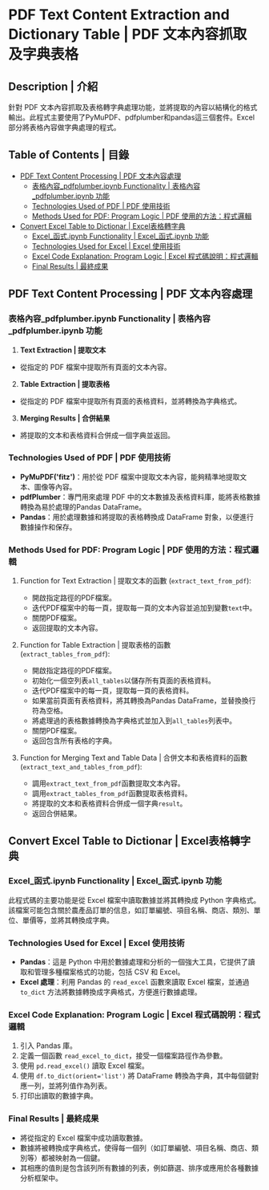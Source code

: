 # PDF Text Content Extraction and Dictionary Table | PDF 文本內容抓取及字典表格

## Description | 介紹
針對 PDF 文本內容抓取及表格轉字典處理功能，並將提取的內容以結構化的格式輸出。此程式主要使用了PyMuPDF、pdfplumber和pandas這三個套件。Excel 部分將表格內容做字典處理的程式。


## Table of Contents | 目錄
- [PDF Text Content Processing | PDF 文本內容處理](#PDF-Text-Content-Processing--PDF-文本內容處理)
  - [表格內容_pdfplumber.ipynb Functionality | 表格內容_pdfplumber.ipynb 功能](#表格內容_pdfplumber.ipynb-Functionality--表格內容_pdfplumber.ipynb-功能)
  - [Technologies Used of PDF | PDF 使用技術](#Technologies-Used-of-PDF--PDF-使用技術)
  - [Methods Used for PDF: Program Logic | PDF 使用的方法：程式邏輯](#Methods-Used-for-PDF:Program-Logic--PDF-使用的方法：程式邏輯)
- [Convert Excel Table to Dictionar | Excel表格轉字典](#Convert-Excel-Table-to-Dictionar-Excel表格轉字典)
  - [Excel_函式.ipynb Functionality | Excel_函式.ipynb 功能](#Excel_函式.ipynb-Functionality--Excel_函式.ipynb-功能)
  - [Technologies Used for Excel | Excel 使用技術](#Technologies-Used-for-Excel--Excel-使用技術)
  - [Excel Code Explanation: Program Logic | Excel 程式碼說明：程式邏輯](#Excel-Code-Explanation:Program-Logic-Excel-程式碼說明：程式邏輯)
  - [Final Results | 最終成果](#Final-Results--最終成果)

## PDF Text Content Processing | PDF 文本內容處理
### 表格內容_pdfplumber.ipynb Functionality | 表格內容_pdfplumber.ipynb 功能
1. **Text Extraction | 提取文本**
  - 從指定的 PDF 檔案中提取所有頁面的文本內容。
2. **Table Extraction | 提取表格**
  - 從指定的 PDF 檔案中提取所有頁面的表格資料，並將轉換為字典格式。
3. **Merging Results | 合併結果**
  - 將提取的文本和表格資料合併成一個字典並返回。

### Technologies Used of PDF | PDF 使用技術

- **PyMuPDF('fitz')**：用於從 PDF 檔案中提取文本內容，能夠精準地提取文本、圖像等內容。
- **pdfPlumber**：專門用來處理 PDF 中的文本數據及表格資料庫，能將表格數據轉換為易於處理的Pandas DataFrame。
- **Pandas**：用於處理數據和將提取的表格轉換成 DataFrame 對象，以便進行數據操作和保存。

### Methods Used for PDF: Program Logic | PDF 使用的方法：程式邏輯

1. Function for Text Extraction | 提取文本的函數 (`extract_text_from_pdf`):
    - 開啟指定路徑的PDF檔案。
    - 迭代PDF檔案中的每一頁，提取每一頁的文本內容並追加到變數`text`中。
    - 關閉PDF檔案。
    - 返回提取的文本內容。

2. Function for Table Extraction | 提取表格的函數 (`extract_tables_from_pdf`):
    - 開啟指定路徑的PDF檔案。
    - 初始化一個空列表`all_tables`以儲存所有頁面的表格資料。
    - 迭代PDF檔案中的每一頁，提取每一頁的表格資料。
    - 如果當前頁面有表格資料，將其轉換為Pandas DataFrame，並替換換行符為空格。
    - 將處理過的表格數據轉換為字典格式並加入到`all_tables`列表中。
    - 關閉PDF檔案。
    - 返回包含所有表格的字典。

3. Function for Merging Text and Table Data | 合併文本和表格資料的函數 (`extract_text_and_tables_from_pdf`):
    - 調用`extract_text_from_pdf`函數提取文本內容。
    - 調用`extract_tables_from_pdf`函數提取表格資料。
    - 將提取的文本和表格資料合併成一個字典`result`。
    - 返回合併結果。


## Convert Excel Table to Dictionar | Excel表格轉字典
### Excel_函式.ipynb Functionality | Excel_函式.ipynb 功能

此程式碼的主要功能是從 Excel 檔案中讀取數據並將其轉換成 Python 字典格式。該檔案可能包含關於農產品訂單的信息，如訂單編號、項目名稱、商店、類別、單位、單價等，並將其轉換成字典。

### Technologies Used for Excel | Excel 使用技術

- **Pandas**：這是 Python 中用於數據處理和分析的一個強大工具，它提供了讀取和管理多種檔案格式的功能，包括 CSV 和 Excel。
- **Excel 處理**：利用 Pandas 的 `read_excel` 函數來讀取 Excel 檔案，並通過 `to_dict` 方法將數據轉換成字典格式，方便進行數據處理。

### Excel Code Explanation: Program Logic | Excel 程式碼說明：程式邏輯

1. 引入 Pandas 庫。
2. 定義一個函數 `read_excel_to_dict`，接受一個檔案路徑作為參數。
3. 使用 `pd.read_excel()` 讀取 Excel 檔案。
4. 使用 `df.to_dict(orient='list')` 將 DataFrame 轉換為字典，其中每個鍵對應一列，並將列值作為列表。
5. 打印出讀取的數據字典。

### Final Results | 最終成果
- 將從指定的 Excel 檔案中成功讀取數據。
- 數據將被轉換成字典格式，使得每一個列（如訂單編號、項目名稱、商店、類別等）都被映射為一個鍵。
- 其相應的值則是包含該列所有數據的列表，例如篩選、排序或應用於各種數據分析框架中。

